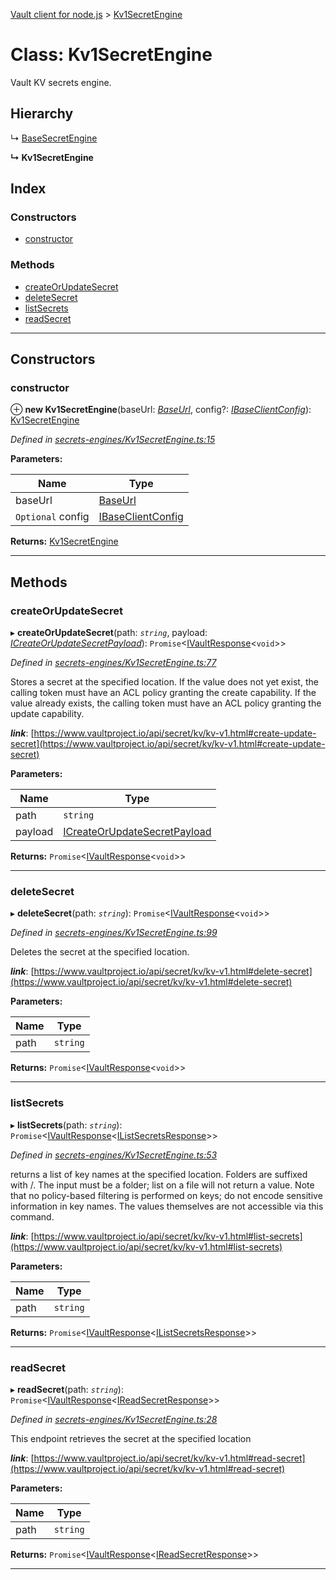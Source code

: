 [Vault client for node.js](../README.md) > [Kv1SecretEngine](../classes/kv1secretengine.md)

# Class: Kv1SecretEngine

Vault KV secrets engine.

## Hierarchy

↳  [BaseSecretEngine](basesecretengine.md)

**↳ Kv1SecretEngine**

## Index

### Constructors

* [constructor](kv1secretengine.md#constructor)

### Methods

* [createOrUpdateSecret](kv1secretengine.md#createorupdatesecret)
* [deleteSecret](kv1secretengine.md#deletesecret)
* [listSecrets](kv1secretengine.md#listsecrets)
* [readSecret](kv1secretengine.md#readsecret)

---

## Constructors

<a id="constructor"></a>

###  constructor

⊕ **new Kv1SecretEngine**(baseUrl: *[BaseUrl](../#baseurl)*, config?: *[IBaseClientConfig](../interfaces/ibaseclientconfig.md)*): [Kv1SecretEngine](kv1secretengine.md)

*Defined in [secrets-engines/Kv1SecretEngine.ts:15](https://github.com/theogravity/vault-client/blob/e1877fc/src/secrets-engines/Kv1SecretEngine.ts#L15)*

**Parameters:**

| Name | Type |
| ------ | ------ |
| baseUrl | [BaseUrl](../#baseurl) |
| `Optional` config | [IBaseClientConfig](../interfaces/ibaseclientconfig.md) |

**Returns:** [Kv1SecretEngine](kv1secretengine.md)

___

## Methods

<a id="createorupdatesecret"></a>

###  createOrUpdateSecret

▸ **createOrUpdateSecret**(path: *`string`*, payload: *[ICreateOrUpdateSecretPayload](../interfaces/ikv1secretengine.icreateorupdatesecretpayload.md)*): `Promise`<[IVaultResponse](../interfaces/ivaultresponse.md)<`void`>>

*Defined in [secrets-engines/Kv1SecretEngine.ts:77](https://github.com/theogravity/vault-client/blob/e1877fc/src/secrets-engines/Kv1SecretEngine.ts#L77)*

Stores a secret at the specified location. If the value does not yet exist, the calling token must have an ACL policy granting the create capability. If the value already exists, the calling token must have an ACL policy granting the update capability.

*__link__*: [https://www.vaultproject.io/api/secret/kv/kv-v1.html#create-update-secret](https://www.vaultproject.io/api/secret/kv/kv-v1.html#create-update-secret)

**Parameters:**

| Name | Type |
| ------ | ------ |
| path | `string` |
| payload | [ICreateOrUpdateSecretPayload](../interfaces/ikv1secretengine.icreateorupdatesecretpayload.md) |

**Returns:** `Promise`<[IVaultResponse](../interfaces/ivaultresponse.md)<`void`>>

___
<a id="deletesecret"></a>

###  deleteSecret

▸ **deleteSecret**(path: *`string`*): `Promise`<[IVaultResponse](../interfaces/ivaultresponse.md)<`void`>>

*Defined in [secrets-engines/Kv1SecretEngine.ts:99](https://github.com/theogravity/vault-client/blob/e1877fc/src/secrets-engines/Kv1SecretEngine.ts#L99)*

Deletes the secret at the specified location.

*__link__*: [https://www.vaultproject.io/api/secret/kv/kv-v1.html#delete-secret](https://www.vaultproject.io/api/secret/kv/kv-v1.html#delete-secret)

**Parameters:**

| Name | Type |
| ------ | ------ |
| path | `string` |

**Returns:** `Promise`<[IVaultResponse](../interfaces/ivaultresponse.md)<`void`>>

___
<a id="listsecrets"></a>

###  listSecrets

▸ **listSecrets**(path: *`string`*): `Promise`<[IVaultResponse](../interfaces/ivaultresponse.md)<[IListSecretsResponse](../interfaces/ikv1secretengine.ilistsecretsresponse.md)>>

*Defined in [secrets-engines/Kv1SecretEngine.ts:53](https://github.com/theogravity/vault-client/blob/e1877fc/src/secrets-engines/Kv1SecretEngine.ts#L53)*

returns a list of key names at the specified location. Folders are suffixed with /. The input must be a folder; list on a file will not return a value. Note that no policy-based filtering is performed on keys; do not encode sensitive information in key names. The values themselves are not accessible via this command.

*__link__*: [https://www.vaultproject.io/api/secret/kv/kv-v1.html#list-secrets](https://www.vaultproject.io/api/secret/kv/kv-v1.html#list-secrets)

**Parameters:**

| Name | Type |
| ------ | ------ |
| path | `string` |

**Returns:** `Promise`<[IVaultResponse](../interfaces/ivaultresponse.md)<[IListSecretsResponse](../interfaces/ikv1secretengine.ilistsecretsresponse.md)>>

___
<a id="readsecret"></a>

###  readSecret

▸ **readSecret**(path: *`string`*): `Promise`<[IVaultResponse](../interfaces/ivaultresponse.md)<[IReadSecretResponse](../interfaces/ikv1secretengine.ireadsecretresponse.md)>>

*Defined in [secrets-engines/Kv1SecretEngine.ts:28](https://github.com/theogravity/vault-client/blob/e1877fc/src/secrets-engines/Kv1SecretEngine.ts#L28)*

This endpoint retrieves the secret at the specified location

*__link__*: [https://www.vaultproject.io/api/secret/kv/kv-v1.html#read-secret](https://www.vaultproject.io/api/secret/kv/kv-v1.html#read-secret)

**Parameters:**

| Name | Type |
| ------ | ------ |
| path | `string` |

**Returns:** `Promise`<[IVaultResponse](../interfaces/ivaultresponse.md)<[IReadSecretResponse](../interfaces/ikv1secretengine.ireadsecretresponse.md)>>

___

